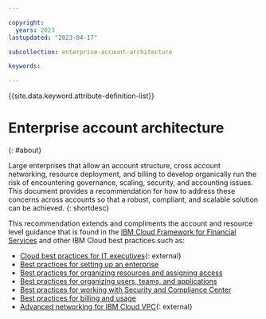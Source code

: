 ```yaml
---

copyright:
  years: 2023
lastupdated: "2023-04-17"

subcollection: enterprise-account-architecture

keywords:

---
```


{{site.data.keyword.attribute-definition-list}}

# Enterprise account architecture
{: #about}

Large enterprises that allow an account structure, cross account networking, resource deployment, and billing to develop organically run the risk of encountering governance, scaling, security, and accounting issues. This document provides a recommendation for how to address these concerns across accounts so that a robust, compliant, and scalable solution can be achieved.
{: shortdesc}

This recommendation extends and compliments the account and resource level guidance that is found in the [IBM Cloud Framework for Financial Services](/docs/framework-financial-services?topic=framework-financial-services-about) and other IBM Cloud best practices such as:

- [Cloud best practices for IT executives](https://www.ibm.com/downloads/cas/NYWPPW6K){: external}
- [Best practices for setting up an enterprise](/docs/secure-enterprise?topic=secure-enterprise-enterprise-best-practices)
- [Best practices for organizing resources and assigning access](/docs/account?topic=account-account_setup)
- [Best practices for organizing users, teams, and applications](/docs/solution-tutorials?topic=solution-tutorials-users-teams-applications)
- [Best practices for working with Security and Compliance Center](/docs/security-compliance?topic=security-compliance-best-practices)
- [Best practices for billing and usage](/docs/billing-usage?topic=billing-usage-best-practices)
- [Advanced networking for IBM Cloud VPC](https://www.ibm.com/cloud/architecture/content/course/advanced-networking-for-vpc){: external}
